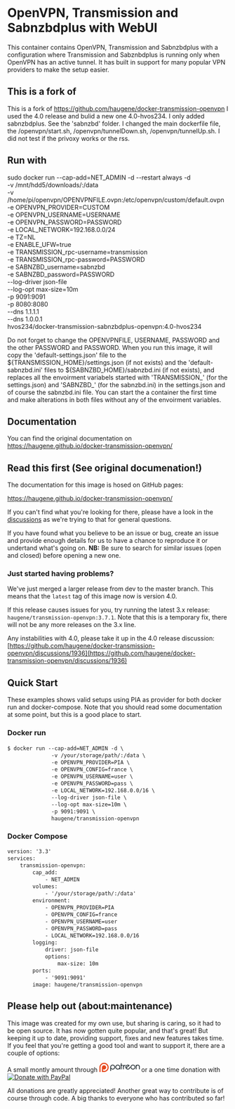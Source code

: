 # OpenVPN, Transmission and Sabnzbdplus with WebUI

This container contains OpenVPN, Transmission and Sabnzbdplus with a configuration
where Transmission and Sabznbdplus is running only when OpenVPN has an active tunnel.
It has built in support for many popular VPN providers to make the setup easier.

## This is a fork of 
This is a fork of https://github.com/haugene/docker-transmission-openvpn
I used the 4.0 release and bulid a new one 4.0-hvos234.
I only added sabnzbdplus. See the 'sabnzbd' folder. I changed the main dockerfile file, the /openvpn/start.sh, /openvpn/tunnelDown.sh, /openvpn/tunnelUp.sh.
I did not test if the privoxy works or the rss.

## Run with
sudo docker run --cap-add=NET_ADMIN -d --restart always -d \
              -v /mnt/hdd5/downloads/:/data \
              -v /home/pi/openvpn/OPENVPNFILE.ovpn:/etc/openvpn/custom/default.ovpn \
              -e OPENVPN_PROVIDER=CUSTOM \
              -e OPENVPN_USERNAME=USERNAME \
              -e OPENVPN_PASSWORD=PASSWORD \
              -e LOCAL_NETWORK=192.168.0.0/24 \
              -e TZ=NL \
              -e ENABLE_UFW=true \
              -e TRANSMISSION_rpc-username=transmission \
              -e TRANSMISSION_rpc-password=PASSWORD \
              -e SABNZBD_username=sabnzbd \
              -e SABNZBD_password=PASSWORD \
              --log-driver json-file \
              --log-opt max-size=10m \
              -p 9091:9091 \
              -p 8080:8080 \
	      --dns 1.1.1.1 \
              --dns 1.0.0.1 \
              hvos234/docker-transmission-sabnzbdplus-openvpn:4.0-hvos234

Do not forget to change the OPENVPNFILE, USERNAME, PASSWORD and the other PASSWORD and PASSWORD.
When you run this image, it will copy the 'default-settings.json' file to the ${TRANSMISSION_HOME}/settings.json (if not exists) 
and the 'default-sabnzbd.ini' files to ${SABNZBD_HOME}/sabnzbd.ini (if not exists), and replaces all the 
envoirment variabels started with 'TRANSMISSION_' (for the settings.json) and 'SABNZBD_' (for the sabnzbd.ini) in the settings.json
and of course the sabnzbd.ini file. You can start the a container the first time and make alterations in both files 
without any of the envoirment variables.

## Documentation
You can find the original documentation on https://haugene.github.io/docker-transmission-openvpn/

## Read this first (See original documenation!)

The documentation for this image is hosed on GitHub pages:

https://haugene.github.io/docker-transmission-openvpn/

If you can't find what you're looking for there, please have a look
in the [discussions](https://github.com/haugene/docker-transmission-openvpn/discussions)
as we're trying to that for general questions.

If you have found what you believe to be an issue or bug, create an issue and provide
enough details for us to have a chance to reproduce it or undertand what's going on.
**NB:** Be sure to search for similar issues (open and closed) before opening a new one.

### Just started having problems?

We've just merged a larger release from dev to the master branch.
This means that the `latest` tag of this image now is version 4.0.

If this release causes issues for you, try running the latest 3.x release:
`haugene/transmission-openvpn:3.7.1`. Note that this is a temporary fix,
there will not be any more releases on the 3.x line.

Any instabilities with 4.0, please take it up in the 4.0 release discussion:
[https://github.com/haugene/docker-transmission-openvpn/discussions/1936](https://github.com/haugene/docker-transmission-openvpn/discussions/1936)

## Quick Start

These examples shows valid setups using PIA as provider for both
docker run and docker-compose. Note that you should read some documentation
at some point, but this is a good place to start.

### Docker run

```
$ docker run --cap-add=NET_ADMIN -d \
              -v /your/storage/path/:/data \
              -e OPENVPN_PROVIDER=PIA \
              -e OPENVPN_CONFIG=france \
              -e OPENVPN_USERNAME=user \
              -e OPENVPN_PASSWORD=pass \
              -e LOCAL_NETWORK=192.168.0.0/16 \
              --log-driver json-file \
              --log-opt max-size=10m \
              -p 9091:9091 \
              haugene/transmission-openvpn
```

### Docker Compose
```
version: '3.3'
services:
    transmission-openvpn:
        cap_add:
            - NET_ADMIN
        volumes:
            - '/your/storage/path/:/data'
        environment:
            - OPENVPN_PROVIDER=PIA
            - OPENVPN_CONFIG=france
            - OPENVPN_USERNAME=user
            - OPENVPN_PASSWORD=pass
            - LOCAL_NETWORK=192.168.0.0/16
        logging:
            driver: json-file
            options:
                max-size: 10m
        ports:
            - '9091:9091'
        image: haugene/transmission-openvpn
```

## Please help out (about:maintenance)
This image was created for my own use, but sharing is caring, so it had to be open source.
It has now gotten quite popular, and that's great! But keeping it up to date, providing support, fixes
and new features takes time. If you feel that you're getting a good tool and want to support it, there are a couple of options:

A small montly amount through [![Donate with Patreon](images/patreon.png)](https://www.patreon.com/haugene) or
a one time donation with [![Donate with PayPal](https://img.shields.io/badge/Donate-PayPal-green.svg)](https://www.paypal.com/cgi-bin/webscr?cmd=_s-xclick&hosted_button_id=73XHRSK65KQYC)

All donations are greatly appreciated! Another great way to contribute is of course through code.
A big thanks to everyone who has contributed so far!
